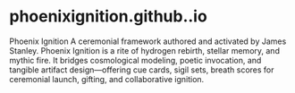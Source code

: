 # phoenixignition.github..io
Phoenix Ignition A ceremonial framework authored and activated by James Stanley. Phoenix Ignition is a rite of hydrogen rebirth, stellar memory, and mythic fire. It bridges cosmological modeling, poetic invocation, and tangible artifact design—offering cue cards, sigil sets, breath scores for ceremonial launch, gifting, and collaborative ignition. 
